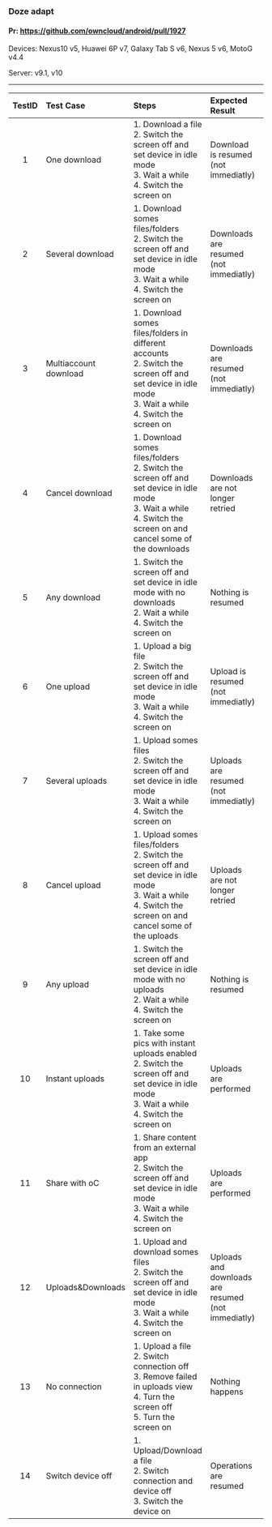 ###  Doze adapt 

#### Pr: https://github.com/owncloud/android/pull/1927 

Devices: Nexus10 v5, Huawei 6P v7, Galaxy Tab S v6, Nexus 5 v6, MotoG v4.4

Server: v9.1, v10


---

 
| TestID | Test Case | Steps | Expected Result | Result | Related Comment |
| :----: | :-------- | :---- | :-------------- | :----: | :------ |
| 1 | One download | 1. Download a file<br>2. Switch the screen off and set device in idle mode<br>3. Wait a while<br>4. Switch the screen on| Download is resumed (not immediatly) | P t5 m4 m7 m6| FIXED: Notifications -> crash. https -> not download. |
| 2 | Several download | 1. Download somes files/folders<br>2. Switch the screen off and set device in idle mode<br>3. Wait a while<br>4. Switch the screen on| Downloads are resumed (not immediatly) | P t5 m4 m7 m6| FIXED: v7:Downloads not resumed |
| 3 | Multiaccount download | 1. Download somes files/folders in different accounts<br>2. Switch the screen off and set device in idle mode<br>3. Wait a while<br>4. Switch the screen on| Downloads are resumed (not immediatly) | P m7 m6 t5 | FIXED: v7:not all downloads resumed |
| 4 | Cancel download | 1. Download somes files/folders<br>2. Switch the screen off and set device in idle mode<br>3. Wait a while<br>4. Switch the screen on and cancel some of the downloads| Downloads are not longer retried | P m7 m6 t5 |  |
| 5 | Any download | 1. Switch the screen off and set device in idle mode with no downloads<br>2. Wait a while<br>4. Switch the screen on| Nothing is resumed | P m7 m6 |  |
| 6 | One upload | 1. Upload a big file<br>2. Switch the screen off and set device in idle mode<br>3. Wait a while<br>4. Switch the screen on| Upload is resumed (not immediatly)  |  P t5 m4 m7 t6 | FIXED: Not always resumed |
| 7 | Several uploads | 1. Upload somes files<br>2. Switch the screen off and set device in idle mode<br>3. Wait a while<br>4. Switch the screen on| Uploads are resumed (not immediatly) | P t5 m4 m7 t6| FIXED: v7: Not all are resumed |
| 8 | Cancel upload | 1. Upload somes files/folders<br>2. Switch the screen off and set device in idle mode<br>3. Wait a while<br>4. Switch the screen on and cancel some of the uploads| Uploads are not longer retried | P m7 m6 |  |
| 9 | Any upload | 1. Switch the screen off and set device in idle mode with no uploads<br>2. Wait a while<br>4. Switch the screen on| Nothing is resumed | P m7 m6  t5|  |
| 10 | Instant uploads | 1. Take some pics with instant uploads enabled<br>2. Switch the screen off and set device in idle mode<br>3. Wait a while<br>4. Switch the screen on| Uploads are performed  | P t5 m7 m6 m4 | FIXED: Not resumed |
| 11 | Share with oC | 1. Share content from an external app<br>2. Switch the screen off and set device in idle mode<br>3. Wait a while<br>4. Switch the screen on| Uploads are performed  | P t5 m7 m6 |  |
| 12 | Uploads&Downloads | 1. Upload and download somes files<br>2. Switch the screen off and set device in idle mode<br>3. Wait a while<br>4. Switch the screen on| Uploads and downloads are resumed (not immediatly) | P t5 m7 m6 m4 | FIXED: Not all resumed |
| 13 | No connection | 1. Upload a file<br>2. Switch connection off<br>3. Remove failed in uploads view<br>4. Turn the screen off<br>5. Turn the screen on| Nothing happens | P t5 m7 m6 m4 |  |
| 14 | Switch device off | 1. Upload/Download a file<br>2. Switch connection and device off<br>3. Switch the device on| Operations are resumed | P m7 m6 | FIXED: Not resumed |